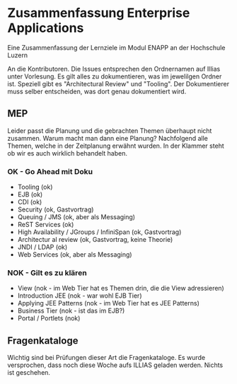 # Zusammenfassung Enterprise Applications
Eine Zusammenfassung der Lernziele im Modul ENAPP an der Hochschule Luzern

An die Kontributoren. Die Issues entsprechen den Ordnernamen auf Illias unter Vorlesung. Es gilt alles zu dokumentieren, was im jewelilgen Ordner ist. Speziell gibt es "Architectural Review" und "Tooling". Der Dokumentierer muss selber entscheiden, was dort genau dokumentiert wird.

## MEP
Leider passt die Planung und die gebrachten Themen überhaupt nicht zusammen. Warum macht man dann eine Planung? Nachfolgend alle Themen, welche in der Zeitplanung erwähnt wurden. In der Klammer steht ob wir es auch wirklich behandelt haben.

### OK - Go Ahead mit Doku
- Tooling (ok)
- EJB  (ok)
- CDI (ok)
- Security (ok, Gastvortrag)
- Queuing / JMS (ok, aber als Messaging) 
- ReST Services (ok)
- High Availability / JGroups / InfiniSpan (ok, Gastvortrag)
- Architectur al review (ok, Gastvortrag, keine Theorie)
- JNDI / LDAP (ok)
- Web Services (ok, aber als Messaging)

### NOK - Gilt es zu klären
- View (nok - im Web Tier hat es Themen drin, die die View adressieren)
- Introduction JEE (nok - war wohl EJB Tier)
- Applying JEE Patterns (nok - im Web Tier hat es JEE Patterns)
- Business Tier (nok - ist das im EJB?)
- Portal / Portlets (nok)

## Fragenkataloge
Wichtig sind bei Prüfungen dieser Art die Fragenkataloge. Es wurde versprochen, dass noch diese Woche aufs ILLIAS geladen werden. Nichts ist geschehen.
